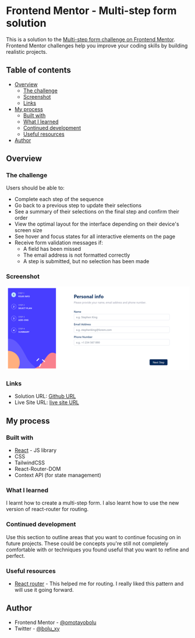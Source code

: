 # Frontend Mentor - Multi-step form solution

This is a solution to the [Multi-step form challenge on Frontend Mentor](https://www.frontendmentor.io/challenges/multistep-form-YVAnSdqQBJ). Frontend Mentor challenges help you improve your coding skills by building realistic projects.

## Table of contents

- [Overview](#overview)
  - [The challenge](#the-challenge)
  - [Screenshot](#screenshot)
  - [Links](#links)
- [My process](#my-process)
  - [Built with](#built-with)
  - [What I learned](#what-i-learned)
  - [Continued development](#continued-development)
  - [Useful resources](#useful-resources)
- [Author](#author)

## Overview

### The challenge

Users should be able to:

- Complete each step of the sequence
- Go back to a previous step to update their selections
- See a summary of their selections on the final step and confirm their order
- View the optimal layout for the interface depending on their device's screen size
- See hover and focus states for all interactive elements on the page
- Receive form validation messages if:
  - A field has been missed
  - The email address is not formatted correctly
  - A step is submitted, but no selection has been made

### Screenshot

![](./src/assets/images/multi-step%20form%20screnshot.png)

### Links

- Solution URL: [Github URL](https://github.com/omotayobolu)
- Live Site URL: [live site URL](https://multi-step-form-omotayo.netlify.app/personal)

## My process

### Built with

- [React](https://reactjs.org/) - JS library
- CSS
- TailwindCSS
- React-Router-DOM
- Context API (for state management)

### What I learned

I learnt how to create a multi-step form. I also learnt how to use the new version of
react-router for routing.

### Continued development

Use this section to outline areas that you want to continue focusing on in future projects. These could be concepts you're still not completely comfortable with or techniques you found useful that you want to refine and perfect.

### Useful resources

- [React router](https://www.reactrouter.com) - This helped me for routing. I really liked this pattern and will use it going forward.

## Author

- Frontend Mentor - [@omotayobolu](https://www.frontendmentor.io/profile/omotayobolu)
- Twitter - [@bolu_xy](https://www.twitter.com/bolu_xy)
